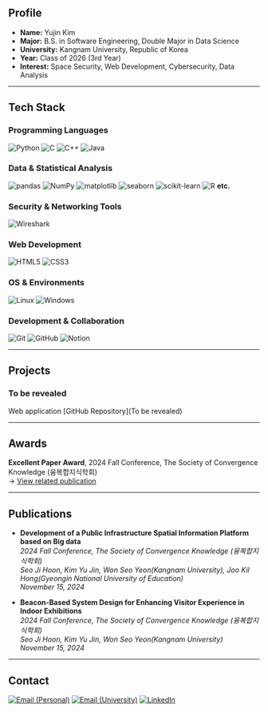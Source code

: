 ## Profile

- **Name:** Yujin Kim  
- **Major:** B.S. in Software Engineering, Double Major in Data Science
- **University:** Kangnam University, Republic of Korea
- **Year:** Class of 2026 (3rd Year)
- **Interest:** Space Security, Web Development, Cybersecurity, Data Analysis

---

## Tech Stack

### Programming Languages  
![Python](https://img.shields.io/badge/Python-3776AB?style=flat&logo=python&logoColor=white)
![C](https://img.shields.io/badge/C-A8B9CC?style=flat&logo=c&logoColor=white)
![C++](https://img.shields.io/badge/C++-00599C?style=flat&logo=c%2B%2B&logoColor=white)
![Java](https://img.shields.io/badge/Java-007396?style=flat&logo=java&logoColor=white)

### Data & Statistical Analysis  
![pandas](https://img.shields.io/badge/pandas-150458?style=flat&logo=pandas&logoColor=white)
![NumPy](https://img.shields.io/badge/NumPy-013243?style=flat&logo=numpy&logoColor=white)
![matplotlib](https://img.shields.io/badge/matplotlib-3776AB?style=flat&logo=matplotlib&logoColor=white)
![seaborn](https://img.shields.io/badge/seaborn-2E3B4E?style=flat)
![scikit-learn](https://img.shields.io/badge/scikit--learn-F7931E?style=flat&logo=scikit-learn&logoColor=white)
![R](https://img.shields.io/badge/R-276DC3?style=flat&logo=r&logoColor=white)
**etc.**

### Security & Networking Tools  
![Wireshark](https://img.shields.io/badge/Wireshark-1679A7?style=flat&logo=wireshark&logoColor=white)

### Web Development  
![HTML5](https://img.shields.io/badge/HTML5-E34F26?style=flat&logo=html5&logoColor=white)
![CSS3](https://img.shields.io/badge/CSS3-1572B6?style=flat&logo=css3&logoColor=white)

### OS & Environments  
![Linux](https://img.shields.io/badge/Linux-FCC624?style=flat&logo=linux&logoColor=black)
![Windows](https://img.shields.io/badge/Windows-0078D6?style=flat&logo=windows&logoColor=white)

### Development & Collaboration  
![Git](https://img.shields.io/badge/Git-F05032?style=flat&logo=git&logoColor=white)
![GitHub](https://img.shields.io/badge/GitHub-181717?style=flat&logo=github&logoColor=white)
![Notion](https://img.shields.io/badge/Notion-000000?style=flat&logo=notion&logoColor=white)

---

## Projects

### To be revealed
Web application
[GitHub Repository](To be revealed)

---

## Awards

**Excellent Paper Award**, 2024 Fall Conference, The Society of Convergence Knowledge (융복합지식학회)  
  → [View related publication](#development-of-a-public-infrastructure-spatial-information-platform-based-on-big-data)

---

## Publications
<a name="development-of-a-public-infrastructure-spatial-information-platform-based-on-big-data"></a>
- **Development of a Public Infrastructure Spatial Information Platform based on Big data**<br>
  *2024 Fall Conference, The Society of Convergence Knowledge (융복합지식학회)*<br>
  *Seo Ji Hoon, Kim Yu Jin, Won Seo Yeon(Kangnam University), Joo Kil Hong(Gyeongin National University of Education)*<br>
  *November 15, 2024*

- **Beacon-Based System Design for Enhancing Visitor Experience in Indoor Exhibitions**<br>
  *2024 Fall Conference, The Society of Convergence Knowledge (융복합지식학회)*<br>
  *Seo Ji Hoon, Kim Yu Jin, Won Seo Yeon(Kangnam University)*<br>
  *November 15, 2024*
  
---

## Contact

[![Email (Personal)](https://img.shields.io/badge/Email%20(Personal)-yujin.dev@example.com-blue?style=flat&logo=gmail&logoColor=white)](mailto:yjkim031026@gmail.com)
[![Email (University)](https://img.shields.io/badge/Email%20(University)-yujin.kim@kangnam.ac.kr-blue?style=flat&logo=gmail&logoColor=white)](mailto:cpyj126@kangnam.ac.kr)
[![LinkedIn](https://img.shields.io/badge/LinkedIn-Connect-blue?style=flat&logo=linkedin&logoColor=white)](www.linkedin.com/in/yujin-kim-ksk890428)
